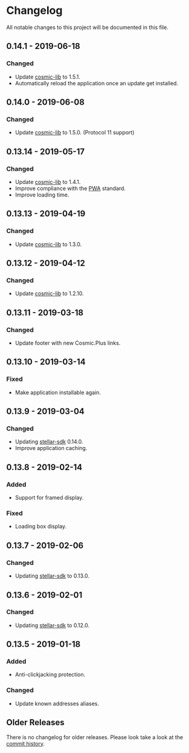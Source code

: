 # Changelog

All notable changes to this project will be documented in this file.

## 0.14.1 - 2019-06-18

### Changed

- Update [cosmic-lib] to 1.5.1.
- Automatically reload the application once an update get installed.

## 0.14.0 - 2019-06-08

### Changed

- Update [cosmic-lib] to 1.5.0. (Protocol 11 support)

## 0.13.14 - 2019-05-17

### Changed

- Update [cosmic-lib] to 1.4.1.
- Improve compliance with the [PWA] standard.
- Improve loading time.

## 0.13.13 - 2019-04-19

### Changed

- Update [cosmic-lib] to 1.3.0.

## 0.13.12 - 2019-04-12

### Changed

- Update [cosmic-lib] to 1.2.10.

## 0.13.11 - 2019-03-18

### Changed

- Update footer with new Cosmic.Plus links.

## 0.13.10 - 2019-03-14

### Fixed

- Make application installable again.

## 0.13.9 - 2019-03-04

### Changed

- Updating [stellar-sdk] 0.14.0.
- Improve application caching.

## 0.13.8 - 2019-02-14

### Added

- Support for framed display.

### Fixed

- Loading box display.

## 0.13.7 - 2019-02-06

### Changed

- Updating [stellar-sdk] to 0.13.0.

## 0.13.6 - 2019-02-01

### Changed

- Updating [stellar-sdk] to 0.12.0.

## 0.13.5 - 2019-01-18

### Added

- Anti-clickjacking protection.

### Changed

- Update known addresses aliases.

## Older Releases

There is no changelog for older releases. Please look take a look at the [commit
history](https://github.com/cosmic-plus/webapp-stellar-authenticator/commits/master).

[cosmic-lib]: https://github.com/cosmic-plus/node-cosmic-lib/blob/master/CHANGELOG.md
[stellar-sdk]: https://github.com/stellar/js-stellar-sdk/blob/master/CHANGELOG.md
[pwa]: https://developer.mozilla.org/en-US/docs/Web/Progressive_web_apps/Introduction
